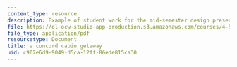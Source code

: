```yaml
---
content_type: resource
description: Example of student work for the mid-semester design presentation.
file: https://ol-ocw-studio-app-production.s3.amazonaws.com/courses/4-500-introduction-to-design-computing-fall-2008/c902e6d99049d5ca12ff86ede815ca30_assn4b_1.pdf
file_type: application/pdf
resourcetype: Document
title: a concord cabin getaway
uid: c902e6d9-9049-d5ca-12ff-86ede815ca30
---
```

